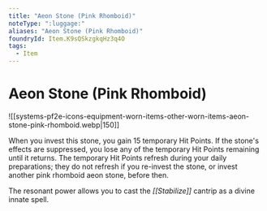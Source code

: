 ```yaml
---
title: "Aeon Stone (Pink Rhomboid)"
noteType: ":luggage:"
aliases: "Aeon Stone (Pink Rhomboid)"
foundryId: Item.K9sQSkzgkqHz3q4O
tags:
  - Item
---
```


# Aeon Stone (Pink Rhomboid)
![[systems-pf2e-icons-equipment-worn-items-other-worn-items-aeon-stone-pink-rhomboid.webp|150]]

When you invest this stone, you gain 15 temporary Hit Points. If the stone's effects are suppressed, you lose any of the temporary Hit Points remaining until it returns. The temporary Hit Points refresh during your daily preparations; they do not refresh if you re-invest the stone, or invest another pink rhomboid aeon stone, before then.

The resonant power allows you to cast the _[[Stabilize]]_ cantrip as a divine innate spell.
